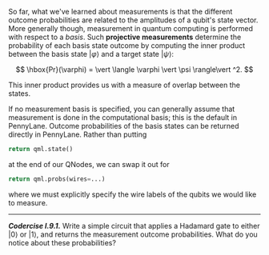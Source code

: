 So far, what we've learned about measurements is that the different outcome
probabilities are related to the amplitudes of a qubit's state vector. More
generally though, measurement in quantum computing is performed with respect to
a *basis*. Such **projective measurements** determine the probability of each
basis state outcome by computing the inner product between the basis state
$\vert \varphi\rangle$ and a target state $\vert \psi\rangle$:

$$
\hbox{Pr}(\varphi) = \vert \langle \varphi \vert  \psi \rangle\vert ^2.
$$

This inner product provides us with a measure of overlap between the states.

If no measurement basis is specified, you can generally assume that measurement
is done in the computational basis; this is the default in PennyLane.
Outcome probabilities of the basis states can be returned directly in PennyLane.
Rather than putting 

```python
return qml.state()
```

at the end of our QNodes, we can swap it out for 

```python
return qml.probs(wires=...)
```

where we must explicitly specify the wire labels
of the qubits we would like to measure.

---

***Codercise I.9.1.*** Write a simple circuit that applies a Hadamard gate to
   either $\vert 0\rangle$ or $\vert 1\rangle$, and returns the measurement
   outcome probabilities.  What do you notice about these probabilities?
